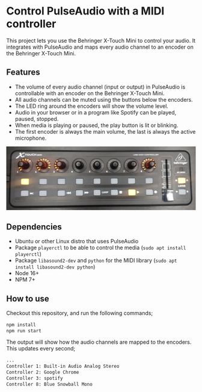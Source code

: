 # Control PulseAudio with a MIDI controller

This project lets you use the Behringer X-Touch Mini to control your audio.
It integrates with PulseAudio and maps every audio channel to an encoder on the Behringer X-Touch Mini.

## Features

* The volume of every audio channel (input or output) in PulseAudio is controllable with an encoder on the Behringer X-Touch Mini.
* All audio channels can be muted using the buttons below the encoders.
* The LED ring around the encoders will show the volume level.
* Audio in your browser or in a program like Spotify can be played, paused, stopped.
* When media is playing or paused, the play button is lit or blinking.
* The first encoder is always the main volume, the last is always the active microphone.

![Behringer X-Touch Mini](assets/behringer-x-touch-mini.jpg "Behringer X-Touch Mini")

## Dependencies

* Ubuntu or other Linux distro that uses PulseAudio
* Package `playerctl` to be able to control the media (`sudo apt install playerctl`)
* Package `libasound2-dev` and `python` for the MIDI library (`sudo apt install libasound2-dev python`)
* Node 16+
* NPM 7+

## How to use

Checkout this repository, and run the following commands;

```
npm install
npm run start
```

The output will show how the audio channels are mapped to the encoders. This updates every second;

```
...
Controller 1: Built-in Audio Analog Stereo
Controller 2: Google Chrome
Controller 3: spotify
Controller 8: Blue Snowball Mono
```